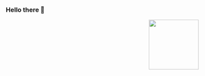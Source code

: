 ### Hello there 👋

<img src="https://i.kym-cdn.com/photos/images/original/001/812/497/485.gif" align="right" width="130" height="130"/>

<!--
**fmurciag/fmurciag** is a ✨ _special_ ✨ repository because its `README.md` (this file) appears on your GitHub profile.

Here are some ideas to get you started:

- 🔭 I’m currently working on ...
- 🌱 I’m currently learning ...
- 👯 I’m looking to collaborate on ...
- 🤔 I’m looking for help with ...
- 💬 Ask me about ...
- 📫 How to reach me: ...
- 😄 Pronouns: ...
- ⚡ Fun fact: ...
-->
